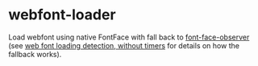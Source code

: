# webfont-loader

Load webfont using native FontFace with fall back to [font-face-observer](https://www.npmjs.com/package/font-face-observer) (see [web font loading detection, without timers](http://smnh.me/web-font-loading-detection-without-timers/) for details on how the fallback works).
